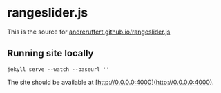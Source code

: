 # rangeslider.js

This is the source for [andreruffert.github.io/rangeslider.js](http://andreruffert.github.io/rangeslider.js/)

## Running site locally
    jekyll serve --watch --baseurl ''

The site should be available at [http://0.0.0.0:4000](http://0.0.0.0:4000).
